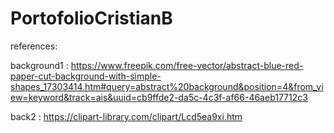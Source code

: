 # PortofolioCristianB





















references:

background1 : https://www.freepik.com/free-vector/abstract-blue-red-paper-cut-background-with-simple-shapes_17303414.htm#query=abstract%20background&position=4&from_view=keyword&track=ais&uuid=cb9ffde2-da5c-4c3f-af66-46aeb17712c3

back2 :
https://clipart-library.com/clipart/Lcd5ea9xi.htm
